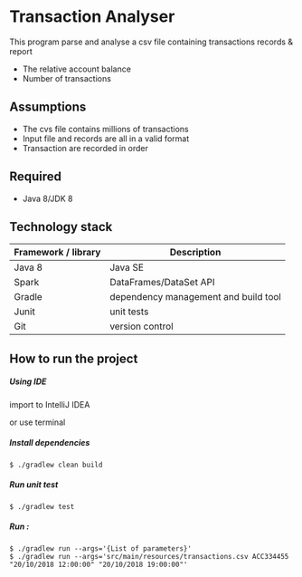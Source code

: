 # Transaction Analyser  

This program parse and analyse a csv file containing transactions records & report 
* The relative account balance
* Number of transactions


## Assumptions
* The cvs file contains millions of transactions
* Input file and records are all in a valid format
* Transaction are recorded in order


## Required
* Java 8/JDK 8

## Technology stack

Framework / library | Description
--------------------|------------
Java 8              | Java SE
Spark               | DataFrames/DataSet API
Gradle              | dependency management and build tool
Junit               | unit tests
Git                 | version control



## How to run the project

##### Using IDE
import to IntelliJ IDEA


or use terminal

##### Install dependencies
    
```    
$ ./gradlew clean build
```


##### Run unit test

```
$ ./gradlew test
```

##### Run :

```
$ ./gradlew run --args='{List of parameters}'
$ ./gradlew run --args='src/main/resources/transactions.csv ACC334455 "20/10/2018 12:00:00" "20/10/2018 19:00:00"'
```



